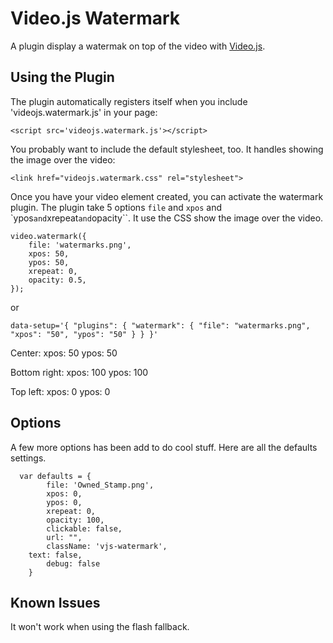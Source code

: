 Video.js Watermark
=======================
A plugin display a watermak on top of the video with [Video.js](https://github.com/videojs/video.js/).

Using the Plugin
----------------
The plugin automatically registers itself when you include 'videojs.watermark.js' in your page:

    <script src='videojs.watermark.js'></script>

You probably want to include the default stylesheet, too. It handles showing the image over the video:

    <link href="videojs.watermark.css" rel="stylesheet">

Once you have your video element created, you can activate the watermark plugin.
The plugin take 5 options ``file`` and ``xpos`` and `ypos`` and ``xrepeat`` and ``opacity``.
It use the CSS show the image over the video.

    video.watermark({
        file: 'watermarks.png',
        xpos: 50,
        ypos: 50,
        xrepeat: 0,
        opacity: 0.5,
    });

or

    data-setup='{ "plugins": { "watermark": { "file": "watermarks.png", "xpos": "50", "ypos": "50" } } }'

Center:
    xpos: 50
    ypos: 50

Bottom right:
    xpos: 100
    ypos: 100

Top left:
    xpos: 0
    ypos: 0

Options
-------
A few more options has been add to do cool stuff. Here are all the defaults settings.
```text
  var defaults = {
        file: 'Owned_Stamp.png',
        xpos: 0,
        ypos: 0,
        xrepeat: 0,
        opacity: 100,
        clickable: false,
        url: "",
        className: 'vjs-watermark',
	text: false,
        debug: false
    }
```

Known Issues
------------
It won't work when using the flash fallback.
